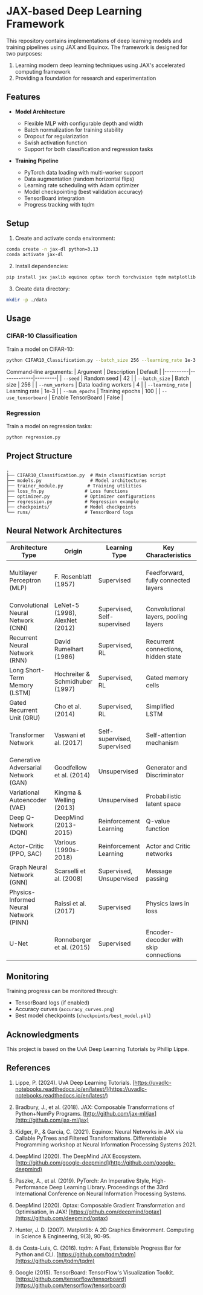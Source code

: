# JAX-based Deep Learning Framework

This repository contains implementations of deep learning models and training pipelines using JAX and Equinox. The framework is designed for two purposes:
1. Learning modern deep learning techniques using JAX's accelerated computing framework
2. Providing a foundation for research and experimentation

## Features

- **Model Architecture**
  - Flexible MLP with configurable depth and width
  - Batch normalization for training stability
  - Dropout for regularization
  - Swish activation function
  - Support for both classification and regression tasks

- **Training Pipeline**
  - PyTorch data loading with multi-worker support
  - Data augmentation (random horizontal flips)
  - Learning rate scheduling with Adam optimizer
  - Model checkpointing (best validation accuracy)
  - TensorBoard integration
  - Progress tracking with tqdm

## Setup

1. Create and activate conda environment:
```bash
conda create -n jax-dl python=3.13
conda activate jax-dl
```

2. Install dependencies:
```bash
pip install jax jaxlib equinox optax torch torchvision tqdm matplotlib tensorboard
```

3. Create data directory:
```bash
mkdir -p ./data
```

## Usage

### CIFAR-10 Classification

Train a model on CIFAR-10:
```bash
python CIFAR10_Classification.py --batch_size 256 --learning_rate 1e-3 --num_epochs 100 --use_tensorboard
```

Command-line arguments:
| Argument | Description | Default |
|----------|-------------|---------|
| `--seed` | Random seed | 42 |
| `--batch_size` | Batch size | 256 |
| `--num_workers` | Data loading workers | 4 |
| `--learning_rate` | Learning rate | 1e-3 |
| `--num_epochs` | Training epochs | 100 |
| `--use_tensorboard` | Enable TensorBoard | False |

### Regression

Train a model on regression tasks:
```bash
python regression.py
```

## Project Structure

```
.
├── CIFAR10_Classification.py  # Main classification script
├── models.py                  # Model architectures
├── trainer_module.py         # Training utilities
├── loss_fn.py               # Loss functions
├── optimizer.py             # Optimizer configurations
├── regression.py            # Regression example
├── checkpoints/             # Model checkpoints
└── runs/                    # TensorBoard logs
```

## Neural Network Architectures

| Architecture Type | Origin | Learning Type | Key Characteristics | Problem/Applications | Tasks & Subtasks | Advantages | Limitations/Drawbacks | Current Research Directions |
|------------------|---------|--------------|-------------------|---------------------|-----------------|------------|---------------------|---------------------------|
| Multilayer Perceptron (MLP) | F. Rosenblatt (1957) | Supervised | Feedforward, fully connected layers | Tabular data classification/regression | Tabular: Competitive for curated data | Simple, general non-linear function approximator | Not suited for high-dimensional data | As building blocks; efficient training |
| Convolutional Neural Network (CNN) | LeNet-5 (1998), AlexNet (2012) | Supervised, Self-supervised | Convolutional layers, pooling layers | Computer Vision | Image Classification, Object Detection | Excellent for spatial data | Struggles with long-range dependencies | Combining with attention/Transformers |
| Recurrent Neural Network (RNN) | David Rumelhart (1986) | Supervised, RL | Recurrent connections, hidden state | Sequential data | Machine Translation, Speech Recognition | Handles variable-length sequences | Vanishing/exploding gradients | Specialized use cases |
| Long Short-Term Memory (LSTM) | Hochreiter & Schmidhuber (1997) | Supervised, RL | Gated memory cells | Sequential data | Improved RNN tasks | Mitigates gradient issues | Computationally expensive | Continued use in niche areas |
| Gated Recurrent Unit (GRU) | Cho et al. (2014) | Supervised, RL | Simplified LSTM | Sequential data | Similar to LSTMs | Simpler than LSTMs | Similar to LSTMs | Less complex alternative to LSTMs |
| Transformer Network | Vaswani et al. (2017) | Self-supervised, Supervised | Self-attention mechanism | NLP, Computer Vision | Machine Translation, Text Generation | Captures long-range dependencies | Quadratic complexity | Efficiency improvements |
| Generative Adversarial Network (GAN) | Goodfellow et al. (2014) | Unsupervised | Generator and Discriminator | Image/video generation | Realistic Image Synthesis | Generates realistic data | Training instability | Improving stability |
| Variational Autoencoder (VAE) | Kingma & Welling (2013) | Unsupervised | Probabilistic latent space | Dimensionality reduction | Anomaly detection | Probabilistic framework | Blurry samples | More expressive decoders |
| Deep Q-Network (DQN) | DeepMind (2013-2015) | Reinforcement Learning | Q-value function | Game playing | Atari Games | Learns from raw inputs | Sample inefficient | Improved exploration |
| Actor-Critic (PPO, SAC) | Various (1990s-2018) | Reinforcement Learning | Actor and Critic networks | Robotics, control | Robotic Manipulation | Handles continuous actions | Sample inefficiency | Sample efficiency |
| Graph Neural Network (GNN) | Scarselli et al. (2008) | Supervised, Unsupervised | Message passing | Social networks, drug discovery | Node/Graph Classification | Handles graph data | Scalability issues | Scalability improvements |
| Physics-Informed Neural Network (PINN) | Raissi et al. (2017) | Supervised | Physics laws in loss | Differential equations | Solving PDEs | Leverages physics knowledge | Computationally expensive | Robustness & convergence |
| U-Net | Ronneberger et al. (2015) | Supervised | Encoder-decoder with skip connections | Medical Image Segmentation | Medical Image Segmentation | Excellent for segmentation | Specific to segmentation | 3D U-Nets, attention |

## Monitoring

Training progress can be monitored through:
- TensorBoard logs (if enabled)
- Accuracy curves (`accuracy_curves.png`)
- Best model checkpoints (`checkpoints/best_model.pkl`)

## Acknowledgments

This project is based on the UvA Deep Learning Tutorials by Phillip Lippe.

## References

1. Lippe, P. (2024). UvA Deep Learning Tutorials. [https://uvadlc-notebooks.readthedocs.io/en/latest/](https://uvadlc-notebooks.readthedocs.io/en/latest/)

2. Bradbury, J., et al. (2018). JAX: Composable Transformations of Python+NumPy Programs. [http://github.com/jax-ml/jax](http://github.com/jax-ml/jax)

3. Kidger, P., & Garcia, C. (2021). Equinox: Neural Networks in JAX via Callable PyTrees and Filtered Transformations. Differentiable Programming workshop at Neural Information Processing Systems 2021.

4. DeepMind (2020). The DeepMind JAX Ecosystem. [http://github.com/google-deepmind](http://github.com/google-deepmind)

5. Paszke, A., et al. (2019). PyTorch: An Imperative Style, High-Performance Deep Learning Library. Proceedings of the 33rd International Conference on Neural Information Processing Systems.

6. DeepMind (2020). Optax: Composable Gradient Transformation and Optimisation, in JAX! [https://github.com/deepmind/optax](https://github.com/deepmind/optax)

7. Hunter, J. D. (2007). Matplotlib: A 2D Graphics Environment. Computing in Science & Engineering, 9(3), 90-95.

8. da Costa-Luis, C. (2016). tqdm: A Fast, Extensible Progress Bar for Python and CLI. [https://github.com/tqdm/tqdm](https://github.com/tqdm/tqdm)

9. Google (2015). TensorBoard: TensorFlow's Visualization Toolkit. [https://github.com/tensorflow/tensorboard](https://github.com/tensorflow/tensorboard)